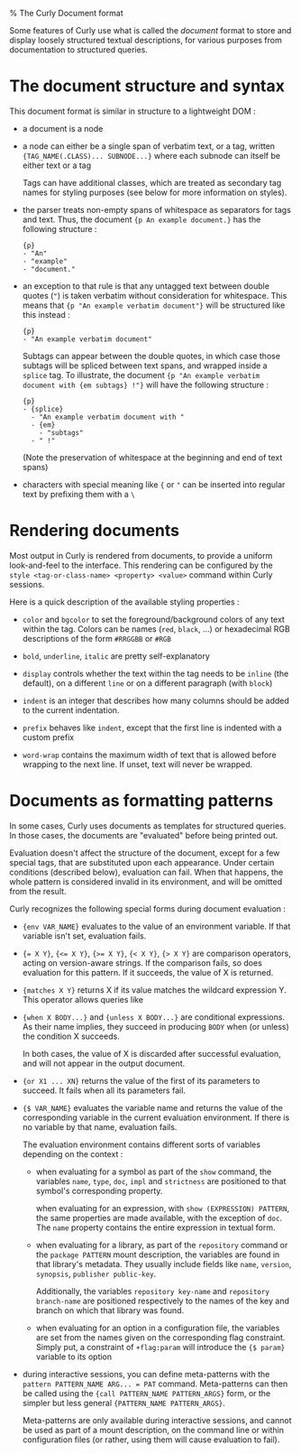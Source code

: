 % The Curly Document format

Some features of Curly use what is called the *document* format to
store and display loosely structured textual descriptions, for various
purposes from documentation to structured queries.

The document structure and syntax
=================================

This document format is similar in structure to a lightweight DOM :

  - a document is a node
  
  - a node can either be a single span of verbatim text, or a tag,
    written `{TAG_NAME(.CLASS)... SUBNODE...}` where each subnode can
    itself be either text or a tag

    Tags can have additional classes, which are treated as secondary
    tag names for styling purposes (see below for more information on
    styles).

  - the parser treats non-empty spans of whitespace as separators for
    tags and text. Thus, the document `{p An example
    document.}` has the following structure :

        {p}
        - "An"
        - "example"
        - "document."

  - an exception to that rule is that any untagged text between double
    quotes (`"`) is taken verbatim without consideration for
    whitespace. This means that `{p "An example verbatim document"}` will
    be structured like this instead :

        {p}
        - "An example verbatim document"

    Subtags can appear between the double quotes, in which case those
    subtags will be spliced between text spans, and wrapped inside a
    `splice` tag. To illustrate, the document `{p "An example verbatim
    document with {em subtags} !"}` will have the following structure
    :
    
        {p}
        - {splice}
          - "An example verbatim document with "
          - {em}
            - "subtags"
          - " !"

    (Note the preservation of whitespace at the beginning and end of
    text spans)

  - characters with special meaning like `{` or `"` can be inserted
    into regular text by prefixing them with a `\`

Rendering documents
===================

Most output in Curly is rendered from documents, to provide a uniform
look-and-feel to the interface. This rendering can be configured by
the `style <tag-or-class-name> <property> <value>` command within
Curly sessions.

Here is a quick description of the available styling properties :

  - `color` and `bgcolor` to set the foreground/background colors of
    any text within the tag. Colors can be names (`red`, `black`, ...)
    or hexadecimal RGB descriptions of the form `#RRGGBB` or `#RGB`

  - `bold`, `underline`, `italic` are pretty self-explanatory

  - `display` controls whether the text within the tag needs to be
    `inline` (the default), on a different `line` or on a different
    paragraph (with `block`)

  - `indent` is an integer that describes how many columns should be
    added to the current indentation.

  - `prefix` behaves like `indent`, except that the first line is
    indented with a custom prefix

  - `word-wrap` contains the maximum width of text that is allowed
    before wrapping to the next line. If unset, text will never be
    wrapped.

Documents as formatting patterns
================================

In some cases, Curly uses documents as templates for structured
queries. In those cases, the documents are "evaluated" before being
printed out.

Evaluation doesn't affect the structure of the document, except for a
few special tags, that are substituted upon each appearance. Under
certain conditions (described below), evaluation can fail. When that
happens, the whole pattern is considered invalid in its environment,
and will be omitted from the result.

Curly recognizes the following special forms during document
evaluation :

  - `{env VAR_NAME}` evaluates to the value of an environment
    variable. If that variable isn't set, evaluation fails.

  - `{= X Y}`, `{<= X Y}`, `{>= X Y}`, `{< X Y}`, `{> X Y}` are
    comparison operators, acting on version-aware strings. If the
    comparison fails, so does evaluation for this pattern. If it
    succeeds, the value of X is returned.

  - `{matches X Y}` returns X if its value matches the wildcard
    expression Y. This operator allows queries like 

  - `{when X BODY...}` and `{unless X BODY...}` are conditional
    expressions. As their name implies, they succeed in producing
    `BODY` when (or unless) the condition X succeeds.

    In both cases, the value of X is discarded after successful
    evaluation, and will not appear in the output document.

  - `{or X1 ... XN}` returns the value of the first of its parameters
    to succeed. It fails when all its parameters fail.

  - `{$ VAR_NAME}` evaluates the variable name and returns the
    value of the corresponding variable in the current evaluation
    environment. If there is no variable by that name, evaluation
    fails.

    The evaluation environment contains different sorts of variables
    depending on the context :

      - when evaluating for a symbol as part of the `show` command,
        the variables `name`, `type`, `doc`, `impl` and `strictness`
        are positioned to that symbol's corresponding property.

        when evaluating for an expression, with `show (EXPRESSION)
        PATTERN`, the same properties are made available, with the
        exception of `doc`. The `name` property contains the entire
        expression in textual form.

      - when evaluating for a library, as part of the `repository`
        command or the `package PATTERN` mount description, the
        variables are found in that library's metadata. They usually
        include fields like `name`, `version`, `synopsis`, `publisher
        public-key`.

        Additionally, the variables `repository key-name` and
        `repository branch-name` are positioned respectively to the
        names of the key and branch on which that library was found.

      - when evaluating for an option in a configuration file, the
        variables are set from the names given on the corresponding
        flag constraint. Simply put, a constraint of `+flag:param`
        will introduce the `{$ param}` variable to its option

  - during interactive sessions, you can define meta-patterns with the
    `pattern PATTERN_NAME ARG... = PAT` command. Meta-patterns can
    then be called using the `{call PATTERN_NAME PATTERN_ARGS}` form,
    or the simpler but less general `{PATTERN_NAME PATTERN_ARGS}`.

    Meta-patterns are only available during interactive sessions, and
    cannot be used as part of a mount description, on the command line
    or within configuration files (or rather, using them will cause
    evaluation to fail).





